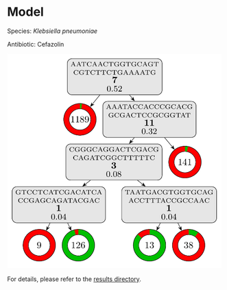 
# Model

Species: *Klebsiella pneumoniae*

Antibiotic: Cefazolin

<a href="./model.pdf"><img src="./model.png" width=500 height=500 /></a>

For details, please refer to the [results directory](../../../../../results/cart_b/klebsiella%20pneumoniae/cefazolin/repeat_0/).

